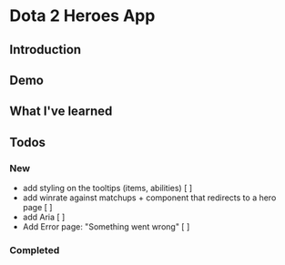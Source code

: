 # Dota 2 Heroes App

## Introduction

## Demo

## What I've learned

## Todos

### New

- add styling on the tooltips (items, abilities) [ ]
- add winrate against matchups + <Link /> component that redirects to a hero page [ ]
- add Aria [ ]
- Add Error page: "Something went wrong" [ ]

### Completed
